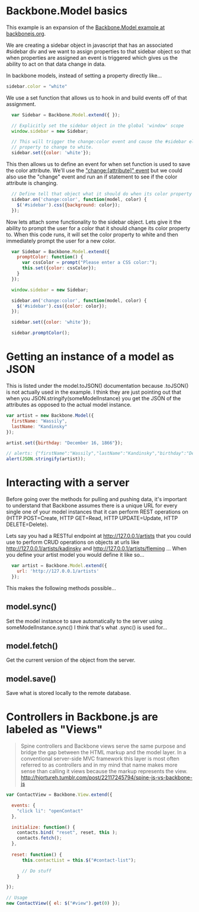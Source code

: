 
# Backbone.Model basics
This example is an expansion of the [Backbone.Model example at backbonejs.org](http://backbonejs.org/#Model).

We are creating a sidebar object in javascript that has an associated #sidebar div and we want to assign properties to that sidebar object so that when properties are assigned an event is triggered which gives us the ability to act on that data change in data.  

In backbone models, instead of setting a property directly like...

```js
sidebar.color = "white"
```

We use a set function that allows us to hook in and build events off of that assignment.

```js
  var Sidebar = Backbone.Model.extend({ });

  // Explicitly set the sidebar object in the global 'window' scope
  window.sidebar = new Sidebar;

  // This will trigger the change:color event and cause the #sidebar element's background 
  // property to change to white.
  sidebar.set({color: 'white'});
```

This then allows us to define an event for when set function is used to save the color attribute.  We'll use the ["change:[attribute]" event](http://backbonejs.org/#Events-catalog) but we could also use the "change" event and run an if statement to see if the color attribute is changing.

```js
  // Define tell that object what it should do when its color property changes.
  sidebar.on('change:color', function(model, color) {
    $('#sidebar').css({background: color});
  });
```

Now lets attach some functionality to the sidebar object. Lets give it the ability to prompt the user for a color that it should change its color property to.  When this code runs, it will set the color property to white and then immediately prompt the user for a new color.


```js
  var Sidebar = Backbone.Model.extend({
    promptColor: function() {
      var cssColor = prompt("Please enter a CSS color:");
      this.set({color: cssColor});
    }
  });

  window.sidebar = new Sidebar;

  sidebar.on('change:color', function(model, color) {
    $('#sidebar').css({color: color});
  });

  sidebar.set({color: 'white'});

  sidebar.promptColor();
```

# Getting an instance of a model as JSON
This is listed under the model.toJSON() documentation because .toJSON() is not actually used in the example. I think they are just pointing out that when you JSON.stringify(someModelInstance) you get the JSON of the attributes as opposed to the actual model instance.

```js
var artist = new Backbone.Model({
  firstName: "Wassily",
  lastName: "Kandinsky"
});

artist.set({birthday: "December 16, 1866"});

// alerts: {"firstName":"Wassily","lastName":"Kandinsky","birthday":"December 16, 1866"}
alert(JSON.stringify(artist));  
```

# Interacting with a server

Before going over the methods for pulling and pushing data, it's important to understand that Backbone assumes there is a unique URL for every single one of your model instances that it can perform REST operations on (HTTP POST=Create, HTTP GET=Read, HTTP UPDATE=Update, HTTP DELETE=Delete).  

Lets say you had a RESTful endpoint at http://127.0.0.1/artists that you could use to perform CRUD operations on objects at urls like http://127.0.0.1/artists/kadinsky and http://127.0.0.1/artists/fleming ... When you define your artist model you would define it like so...

```js
  var artist = Backbone.Model.extend({
    url: 'http://127.0.0.1/artists'
  });
```
This makes the following methods possible...

## model.sync()
Set the model instance to save automatically to the server using someModelInstance.sync()
I think that's what .sync() is used for...

## model.fetch()
Get the current version of the object from the server.

## model.save()
Save what is stored locally to the remote database.


# Controllers in Backbone.js are labeled as "Views"
> Spine controllers and Backbone views serve the same purpose and bridge the gap between the HTML markup and the model layer. In a conventional server-side MVC framework this layer is most often referred to as controllers and in my mind that name makes more sense than calling it views because the markup represents the view.
> http://hjortureh.tumblr.com/post/22117245794/spine-js-vs-backbone-js

```js
var ContactView = Backbone.View.extend({

  events: { 
    "click li": "openContact" 
  },

  initialize: function() {
    contacts.bind( "reset", reset, this );
    contacts.fetch();
  },
  
  reset: function() {  
      this.contactList = this.$("#contact-list");

      // Do stuff
    }

});

// Usage
new ContactView({ el: $("#view").get(0) });
```
